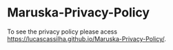# Maruska-Privacy-Policy

To see the privacy policy please acess https://lucascassilha.github.io/Maruska-Privacy-Policy/.
